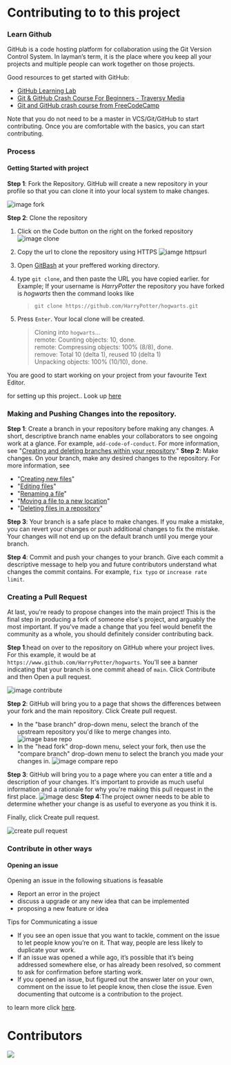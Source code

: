 # Contributing to to this project



### Learn Github
GitHub is a code hosting platform for collaboration using the Git Version Control System. In layman’s term, it is the place where you keep all your projects and multiple people can work together on those projects.

Good resources to get started with GitHub:

- [GitHub Learning Lab](https://lab.github.com/)
- [Git & GitHub Crash Course For Beginners - Traversy Media](https://youtu.be/SWYqp7iY_Tc)
- [Git and GitHub crash course from FreeCodeCamp](https://youtu.be/RGOj5yH7evk)

Note that you do not need to be a master in VCS/Git/GitHub to start contributing. Once you are comfortable with the basics, you can start contributing.


### Process

#### Getting Started with project
**Step 1**: Fork the Repository. GitHub will create a new repository in your profile so that you can clone it into your local system to make changes.

![image fork](https://docs.github.com/assets/cb-6294/images/help/repository/fork_button.jpg)

**Step 2**: Clone the repository
1. Click on the Code button on the right on the forked repository
![image clone](https://docs.github.com/assets/cb-20366/images/help/repository/code-button.png)

2. Copy the url to clone the repository using HTTPS
![iamge httpsurl](https://docs.github.com/assets/cb-33207/images/help/repository/https-url-clone-cli.png)

3. Open [GitBash](https://git-scm.com/downloads) at your preffered working directory.

4. type `git clone`, and then paste the URL you have copied earlier. 
   for Example; If your username is *HarryPotter* the repository you have forked is *hogwarts* then the command looks like
   > `git clone https://github.com/HarryPotter/hogwarts.git`

5. Press `Enter`. Your local clone will be created.
    > Cloning into `hogwarts`... \
    > remote: Counting objects: 10, done.\
    > remote: Compressing objects: 100% (8/8), done. \
    > remove: Total 10 (delta 1), reused 10 (delta 1) \
    > Unpacking objects: 100% (10/10), done.  

You are good to start working on your project from your favourite Text Editor.

for setting up this project.. Look up [here](./setup.md)
###  Making and Pushing Changes into the repository.
**Step 1**: Create a branch in your repository before making any changes. A short, descriptive branch name enables your collaborators to see ongoing work at a glance. For example, `add-code-of-conduct`. For more information, see "[Creating and deleting branches within your repository](https://docs.github.com/en/github/collaborating-with-issues-and-pull-requests/creating-and-deleting-branches-within-your-repository)."
**Step 2**: Make changes. On your branch, make any desired changes to the repository. 
For more information, see
   -  "[Creating new files](https://docs.github.com/en/articles/creating-new-files)"
   - "[Editing files](https://docs.github.com/en/articles/editing-files)"
   - "[Renaming a file](https://docs.github.com/en/articles/renaming-a-file)"
   - "[Moving a file to a new location](https://docs.github.com/en/articles/moving-a-file-to-a-new-location)"
   - "[Deleting files in a repository](https://docs.github.com/en/github/managing-files-in-a-repository/deleting-files-in-a-repository)"

**Step 3**: Your branch is a safe place to make changes. If you make a mistake, you can revert your changes or push additional changes to fix the mistake. Your changes will not end up on the default branch until you merge your branch.

**Step 4**: Commit and push your changes to your branch. Give each commit a descriptive message to help you and future contributors understand what changes the commit contains. For example, `fix typo` or `increase rate limit`.



### Creating a Pull Request

At last, you're ready to propose changes into the main project! This is the final step in producing a fork of someone else's project, and arguably the most important. If you've made a change that you feel would benefit the community as a whole, you should definitely consider contributing back.

**Step 1**:head on over to the repository on GitHub where your project lives. For this example, it would be at `https://www.github.com/HarryPotter/hogwarts`. You'll see a banner indicating that your branch is one commit ahead of `main`. Click Contribute and then Open a pull request.

![image contribute](https://docs.github.com/assets/cb-26570/images/help/pull_requests/pull-request-start-review-button.png) 

**Step 2**: GitHub will bring you to a page that shows the differences between your fork and the main repository. Click Create pull request.
- In the "base branch" drop-down menu, select the branch of the upstream repository you'd like to merge changes into.
![image base repo](https://docs.github.com/assets/cb-44606/images/help/pull_requests/choose-base-fork-and-branch.png)
- In the "head fork" drop-down menu, select your fork, then use the "compare branch" drop-down menu to select the branch you made your changes in.
  ![image compare repo](https://docs.github.com/assets/cb-43627/images/help/pull_requests/choose-head-fork-compare-branch.png)

**Step 3**: GitHub will bring you to a page where you can enter a title and a description of your changes. It's important to provide as much useful information and a rationale for why you're making this pull request in the first place.
![image desc](https://docs.github.com/assets/cb-28826/images/help/pull_requests/pullrequest-description.png)
**Step 4**:The project owner needs to be able to determine whether your change is as useful to everyone as you think it is.

 Finally, click Create pull request.

![create pull request](https://docs.github.com/assets/cb-26223/images/help/pull_requests/pullrequest-send.png)
### Contribute in other ways
####     Opening an issue
Opening an issue in the following situations is feasable
* Report an error in the project
* discuss a upgrade or any new idea that can be implemented
* proposing a new feature or idea

Tips for Communicating a issue
* If you see an open issue that you want to tackle, comment on the issue to let people know you’re on it. That way, people are less likely to duplicate your work.
* If an issue was opened a while ago, it’s possible that it’s being addressed somewhere else, or has already been resolved, so comment to ask for confirmation before starting work.
* If you opened an issue, but figured out the answer later on your own, comment on the issue to let people know, then close the issue. Even documenting that outcome is a contribution to the project.

to learn more click [here](https://docs.github.com/en/issues/tracking-your-work-with-issues/creating-an-issue).


# Contributors

<a href="https://github.com/MetaVASP/Zipify/graphs/contributors">
  <img src="https://contrib.rocks/image?repo=MetaVASP/Zipify" />
</a>